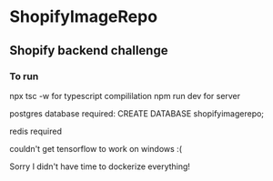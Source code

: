 # ShopifyImageRepo
## Shopify backend challenge
### To run
npx tsc -w for typescript compililation
npm run dev for server

postgres database required:
CREATE DATABASE shopifyimagerepo;

redis required 

couldn't get tensorflow to work on windows :(
    
Sorry I didn't have time to dockerize everything!